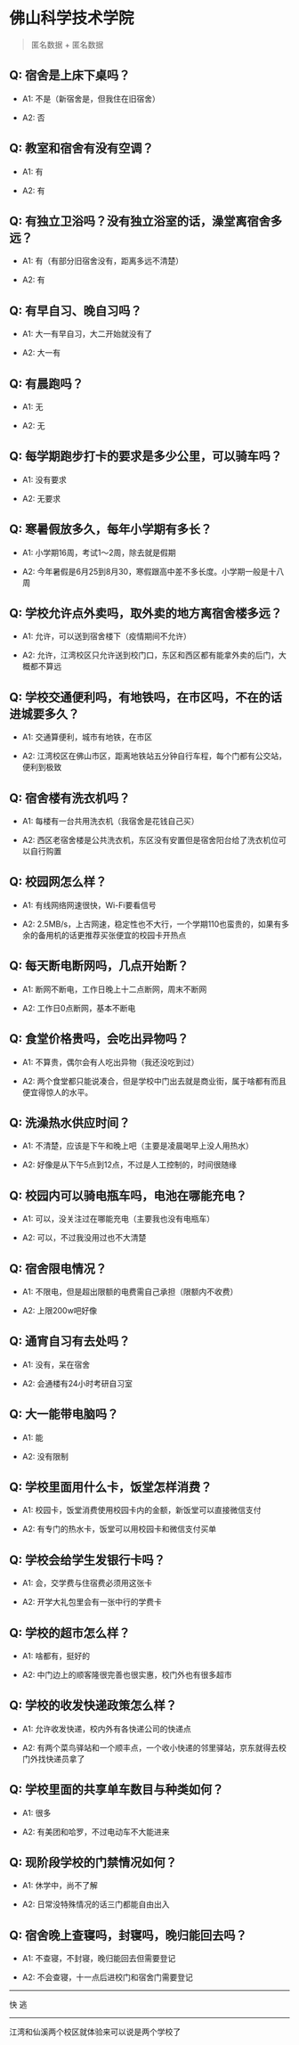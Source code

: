 # 佛山科学技术学院

> 匿名数据 + 匿名数据

## Q: 宿舍是上床下桌吗？

- A1: 不是（新宿舍是，但我住在旧宿舍）

- A2: 否

## Q: 教室和宿舍有没有空调？

- A1: 有

- A2: 有

## Q: 有独立卫浴吗？没有独立浴室的话，澡堂离宿舍多远？

- A1: 有（有部分旧宿舍没有，距离多远不清楚）

- A2: 有

## Q: 有早自习、晚自习吗？

- A1: 大一有早自习，大二开始就没有了

- A2: 大一有

## Q: 有晨跑吗？

- A1: 无

- A2: 无

## Q: 每学期跑步打卡的要求是多少公里，可以骑车吗？

- A1: 没有要求

- A2: 无要求

## Q: 寒暑假放多久，每年小学期有多长？

- A1: 小学期16周，考试1～2周，除去就是假期

- A2: 今年暑假是6月25到8月30，寒假跟高中差不多长度。小学期一般是十八周

## Q: 学校允许点外卖吗，取外卖的地方离宿舍楼多远？

- A1: 允许，可以送到宿舍楼下（疫情期间不允许）

- A2: 允许，江湾校区只允许送到校门口，东区和西区都有能拿外卖的后门，大概都不算远

## Q: 学校交通便利吗，有地铁吗，在市区吗，不在的话进城要多久？

- A1: 交通算便利，城市有地铁，在市区

- A2: 江湾校区在佛山市区，距离地铁站五分钟自行车程，每个门都有公交站，便利到极致

## Q: 宿舍楼有洗衣机吗？

- A1: 每楼有一台共用洗衣机（我宿舍是花钱自己买）

- A2: 西区老宿舍楼是公共洗衣机，东区没有安置但是宿舍阳台给了洗衣机位可以自行购置

## Q: 校园网怎么样？

- A1: 有线网络网速很快，Wi-Fi要看信号

- A2: 2.5MB/s，上古网速，稳定性也不大行，一个学期110也蛮贵的，如果有多余的备用机的话更推荐买张便宜的校园卡开热点

## Q: 每天断电断网吗，几点开始断？

- A1: 断网不断电，工作日晚上十二点断网，周末不断网

- A2: 工作日0点断网，基本不断电

## Q: 食堂价格贵吗，会吃出异物吗？

- A1: 不算贵，偶尔会有人吃出异物（我还没吃到过）

- A2: 两个食堂都只能说凑合，但是学校中门出去就是商业街，属于啥都有而且便宜得惊人的水平。

## Q: 洗澡热水供应时间？

- A1: 不清楚，应该是下午和晚上吧（主要是凌晨喝早上没人用热水）

- A2: 好像是从下午5点到12点，不过是人工控制的，时间很随缘

## Q: 校园内可以骑电瓶车吗，电池在哪能充电？

- A1: 可以，没关注过在哪能充电（主要我也没有电瓶车）

- A2: 可以，不过我没用过也不大清楚

## Q: 宿舍限电情况？

- A1: 不限电，但是超出限额的电费需自己承担（限额内不收费）

- A2: 上限200w吧好像

## Q: 通宵自习有去处吗？

- A1: 没有，呆在宿舍

- A2: 会通楼有24小时考研自习室

## Q: 大一能带电脑吗？

- A1: 能

- A2: 没有限制

## Q: 学校里面用什么卡，饭堂怎样消费？

- A1: 校园卡，饭堂消费使用校园卡内的金额，新饭堂可以直接微信支付

- A2: 有专门的热水卡，饭堂可以用校园卡和微信支付买单

## Q: 学校会给学生发银行卡吗？

- A1: 会，交学费与住宿费必须用这张卡

- A2: 开学大礼包里会有一张中行的学费卡

## Q: 学校的超市怎么样？

- A1: 啥都有，挺好的

- A2: 中门边上的顺客隆很完善也很实惠，校门外也有很多超市

## Q: 学校的收发快递政策怎么样？

- A1: 允许收发快递，校内外有各快递公司的快递点

- A2: 有两个菜鸟驿站和一个顺丰点，一个收小快递的邻里驿站，京东就得去校门外找快递员拿了

## Q: 学校里面的共享单车数目与种类如何？

- A1: 很多

- A2: 有美团和哈罗，不过电动车不大能进来

## Q: 现阶段学校的门禁情况如何？

- A1: 休学中，尚不了解

- A2: 日常没特殊情况的话三门都能自由出入

## Q: 宿舍晚上查寝吗，封寝吗，晚归能回去吗？

- A1: 不查寝，不封寝，晚归能回去但需要登记

- A2: 不会查寝，十一点后进校门和宿舍门需要登记

***

快 逃

***

江湾和仙溪两个校区就体验来可以说是两个学校了